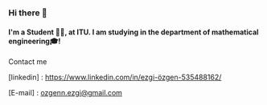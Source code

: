 ### Hi there 👋


#### I'm a Student 👨‍🎓, at ITU. I am studying in the department of mathematical engineering🎓!



Contact me

[linkedin] : https://www.linkedin.com/in/ezgi-özgen-535488162/


[E-mail] : ozgenn.ezgi@gmail.com
